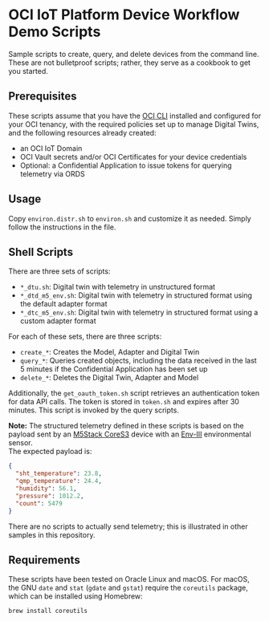 # OCI IoT Platform Device Workflow Demo Scripts

Sample scripts to create, query, and delete devices from the command line. These are not
bulletproof scripts; rather, they serve as a cookbook to get you started.

## Prerequisites

These scripts assume that you have the
[OCI CLI](https://docs.oracle.com/en-us/iaas/Content/API/Concepts/cliconcepts.htm)
installed and configured for your OCI tenancy, with the required policies set up to
manage Digital Twins, and the following resources already created:

- an OCI IoT Domain
- OCI Vault secrets and/or OCI Certificates for your device credentials
- Optional: a Confidential Application to issue tokens for querying telemetry via ORDS

## Usage

Copy `environ.distr.sh` to `environ.sh` and customize it as needed. Simply follow the
instructions in the file.

## Shell Scripts

There are three sets of scripts:

- `*_dtu.sh`: Digital twin with telemetry in unstructured format
- `*_dtd_m5_env.sh`: Digital twin with telemetry in structured format using the default
  adapter format
- `*_dtc_m5_env.sh`: Digital twin with telemetry in structured format using a custom
  adapter format

For each of these sets, there are three scripts:

- `create_*`: Creates the Model, Adapter and Digital Twin
- `query_*`: Queries created objects, including the data received in the last 5 minutes
  if the Confidential Application has been set up
- `delete_*`: Deletes the Digital Twin, Adapter and Model

Additionally, the `get_oauth_token.sh` script retrieves an authentication token for data
API calls. The token is stored in `token.sh` and expires after 30 minutes.
This script is invoked by the query scripts.

**Note:** The structured telemetry defined in these scripts is based on the payload sent
by an [M5Stack CoreS3](https://docs.m5stack.com/en/core/CoreS3) device with an
[Env-III](https://docs.m5stack.com/en/unit/envIII) environmental sensor.  
The expected payload is:

```json
{
  "sht_temperature": 23.8,
  "qmp_temperature": 24.4,
  "humidity": 56.1,
  "pressure": 1012.2,
  "count": 5479
}
```

There are no scripts to actually send telemetry; this is illustrated in other samples in
this repository.

## Requirements

These scripts have been tested on Oracle Linux and macOS. For macOS, the GNU `date` and
`stat` (`gdate` and `gstat`) require the `coreutils` package, which can be installed using
Homebrew:

```bash
brew install coreutils
```
